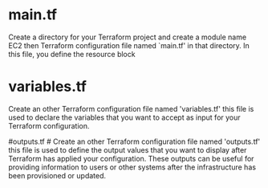 # main.tf #
Create a directory for your Terraform project and create a module name EC2 then Terraform configuration file named `main.tf' in that directory. In this file, you define the resource block 

# variables.tf #
Create an other Terraform configuration file named 'variables.tf' this file is used to declare the variables that you want to accept as input for your Terraform configuration. 

#outputs.tf #
Create an other Terraform configuration file named 'outputs.tf' this file is used to define the output values that you want to display after Terraform has applied your configuration. These outputs can be useful for providing information to users or other systems after the infrastructure has been provisioned or updated.
